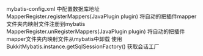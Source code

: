 mybatis-config.xml 中配置数据库地址
MapperRegister.registerMappers(JavaPlugin plugin) 将自动的把插件mapper文件夹内映射文件注册到mybatis
MapperRegister.unRegisterMappers(JavaPlugin plugin) 将自动的把插件mapper文件夹内映射文件从mybatis中卸载
使用BukkitMybatis.instance.getSqlSessionFactory() 获取会话工厂
